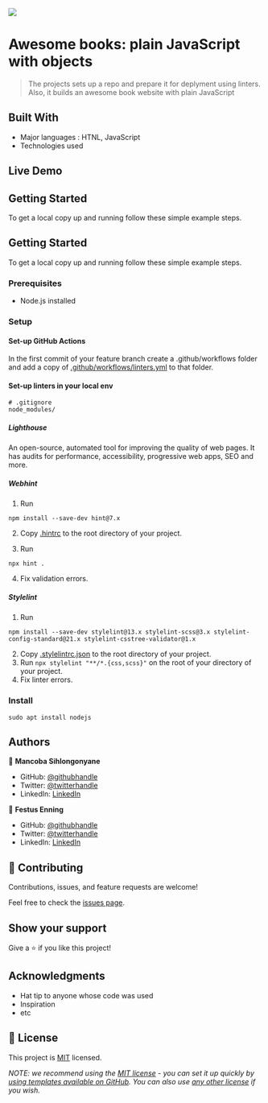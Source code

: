 ![](https://img.shields.io/badge/Microverse-blueviolet)

# Awesome books: plain JavaScript with objects


> The projects sets up a repo and prepare it for deplyment using linters. Also, it builds an awesome book website with plain JavaScript

## Built With

- Major languages : HTNL, JavaScript
- Technologies used

## Live Demo


## Getting Started

To get a local copy up and running follow these simple example steps.

## Getting Started

To get a local copy up and running follow these simple example steps.

### Prerequisites

- Node.js installed

### Setup

#### Set-up GitHub Actions

In the first commit of your feature branch create a .github/workflows folder and add a copy of [.github/workflows/linters.yml](https://github.com/microverseinc/linters-config/blob/master/html-css/.github/workflows/linters.yml) to that folder.

#### Set-up linters in your local env

```
# .gitignore
node_modules/
```

##### Lighthouse

An open-source, automated tool for improving the quality of web pages. It has audits for performance, accessibility, progressive web apps, SEO and more.

##### Webhint

1. Run

```
npm install --save-dev hint@7.x
```

2. Copy [.hintrc](https://github.com/microverseinc/linters-config/blob/master/html-css/.hintrc) to the root directory of your project.

1. Run

```
npx hint .
```

4. Fix validation errors.

##### Stylelint

1. Run

```
npm install --save-dev stylelint@13.x stylelint-scss@3.x stylelint-config-standard@21.x stylelint-csstree-validator@1.x
```

2. Copy [.stylelintrc.json](https://github.com/microverseinc/linters-config/blob/master/html-css/.stylelintrc.json) to the root directory of your project.
1. Run `npx stylelint "**/*.{css,scss}"` on the root of your directory of your project.
1. Fix linter errors.

### Install

```
sudo apt install nodejs
```


## Authors

👤 **Mancoba Sihlongonyane**

- GitHub: [@githubhandle](https://github.com/manq2010)
- Twitter: [@twitterhandle](https://twitter.com/mancoba_c)
- LinkedIn: [LinkedIn](https://linkedin.com/in/mancobasihlongonyane)

👤 **Festus Enning**

- GitHub: [@githubhandle](https://github.com/Enning94)
- Twitter: [@twitterhandle](https://twitter.com/nana_akyerefi)
- LinkedIn: [LinkedIn](https://linkedin.com/in/enning-festus)

## 🤝 Contributing

Contributions, issues, and feature requests are welcome!

Feel free to check the [issues page](../../issues/).

## Show your support

Give a ⭐️ if you like this project!

## Acknowledgments

- Hat tip to anyone whose code was used
- Inspiration
- etc

## 📝 License

This project is [MIT](./MIT) licensed.

_NOTE: we recommend using the [MIT license](https://choosealicense.com/licenses/mit/) - you can set it up quickly by [using templates available on GitHub](https://docs.github.com/en/communities/setting-up-your-project-for-healthy-contributions/adding-a-license-to-a-repository). You can also use [any other license](https://choosealicense.com/licenses/) if you wish._
